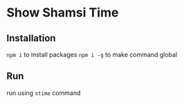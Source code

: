 # Show Shamsi Time

## Installation
<code>npm i</code> to install packages
<code>npm i -g</code> to make command global

## Run
run using <code>stime</code> command
